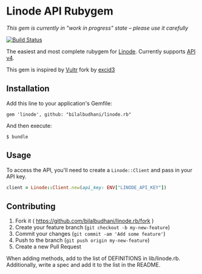 # Linode API Rubygem

*This gem is currently in "work in progress" state – please use it carefully*

[![Build Status](https://github.com/bilalbudhani/linode.rb/workflows/Tests/badge.svg)](https://github.com/bilalbudhani/linode.rb/actions)

The easiest and most complete rubygem for [Linode](https://www.linode.com). Currently supports [API v4](https://www.linode.com/docs/api).

This gem is inspired by [Vultr](https://github.com/excid3/vultr.rb) fork by [excid3](https://github.com/excid3)

## Installation

Add this line to your application's Gemfile:

    gem 'linode', github: "bilalbudhani/linode.rb"

And then execute:

    $ bundle

## Usage

To access the API, you'll need to create a `Linode::Client` and pass in your API key.

```ruby
client = Linode::Client.new(api_key: ENV["LINODE_API_KEY"])
```

## Contributing

1. Fork it ( https://github.com/bilalbudhani/linode.rb/fork )
2. Create your feature branch (`git checkout -b my-new-feature`)
3. Commit your changes (`git commit -am 'Add some feature'`)
4. Push to the branch (`git push origin my-new-feature`)
5. Create a new Pull Request

When adding methods, add to the list of DEFINITIONS in lib/linode.rb. Additionally, write a spec and add it to the list in the README.
